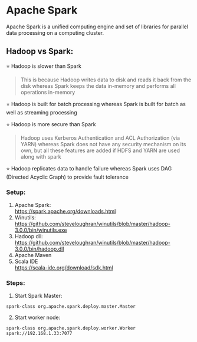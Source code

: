 # Apache Spark
Apache Spark is a unified computing engine and set of libraries for parallel data processing on a computing cluster.


## Hadoop vs Spark:
⭐ Hadoop is slower than Spark
> This is because Hadoop writes data to disk and reads it back from the disk whereas Spark keeps the data in-memory and performs all operations in-memory

⭐ Hadoop is built for batch processing whereas Spark is built for batch as well as streaming processing

⭐ Hadoop is more secure than Spark
> Hadoop uses Kerberos Authentication and ACL Authorization (via YARN) whereas Spark does not have any security mechanism on its own, but all these features are added if HDFS and YARN are used along with spark

⭐ Hadoop replicates data to handle failure whereas Spark uses DAG (Directed Acyclic Graph) to provide fault tolerance


### Setup:
1. Apache Spark: <br>
   https://spark.apache.org/downloads.html
2. Winutils: <br>
   https://github.com/steveloughran/winutils/blob/master/hadoop-3.0.0/bin/winutils.exe
3. Hadoop dll: <br>
   https://github.com/steveloughran/winutils/blob/master/hadoop-3.0.0/bin/hadoop.dll
4. Apache Maven <br>
5. Scala IDE <br>
   https://scala-ide.org/download/sdk.html

### Steps:
1. Start Spark Master:
```
spark-class org.apache.spark.deploy.master.Master
```

2. Start worker node:
```
spark-class org.apache.spark.deploy.worker.Worker spark://192.168.1.33:7077
```
